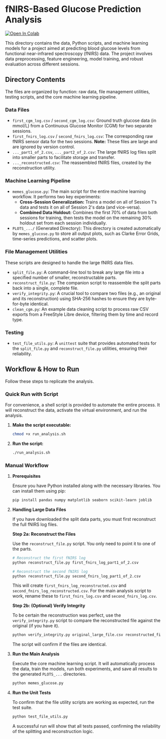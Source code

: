 fNIRS-Based Glucose Prediction Analysis
=======================================

[![Open In Colab](https://colab.research.google.com/assets/colab-badge.svg)](https://colab.research.google.com/github/rainbowpuffpuff/cyphershare/blob/python-analysis-and-dataset/data_and_python/memes_glucose.ipynb)

This directory contains the data, Python scripts, and machine learning models for a project aimed at predicting blood glucose levels from functional near-infrared spectroscopy (fNIRS) data. The project involves data preprocessing, feature engineering, model training, and robust evaluation across different sessions.

Directory Contents
------------------

The files are organized by function: raw data, file management utilities, testing scripts, and the core machine learning pipeline.

### Data Files

*   `first_cgm_log.csv` / `second_cgm_log.csv`: Ground truth glucose data (in mmol/L) from a Continuous Glucose Monitor (CGM) for two separate sessions.
*   `first_fnirs_log.csv` / `second_fnirs_log.csv`: The corresponding raw fNIRS sensor data for the two sessions. **Note:** These files are large and are ignored by version control.
*   `..._part1_of_2.csv`, `..._part2_of_2.csv`: The large fNIRS log files split into smaller parts to facilitate storage and transfer.
*   `..._reconstructed.csv`: The reassembled fNIRS files, created by the reconstruction utility.

### Machine Learning Pipeline

*   `memes_glucose.py`: The main script for the entire machine learning workflow. It performs two key experiments:
    *   **Cross-Session Generalization:** Trains a model on all of Session 1's data and tests it on all of Session 2's data (and vice-versa).
    *   **Combined Data Holdout:** Combines the first 70% of data from both sessions for training, then tests the model on the remaining 30% holdout set from each session individually.
*   `PLOTS_.../` (Generated Directory): This directory is created automatically by `memes_glucose.py` to store all output plots, such as Clarke Error Grids, time-series predictions, and scatter plots.

### File Management Utilities

These scripts are designed to handle the large fNIRS data files.

*   `split_file.py`: A command-line tool to break any large file into a specified number of smaller, reconstructable parts.
*   `reconstruct_file.py`: The companion script to reassemble the split parts back into a single, complete file.
*   `verify_integrity.py`: A crucial tool to compare two files (e.g., an original and its reconstruction) using SHA-256 hashes to ensure they are byte-for-byte identical.
*   `clean_cgm.py`: An example data cleaning script to process raw CSV exports from a FreeStyle Libre device, filtering them by time and record type.

### Testing

*   `test_file_utils.py`: A `unittest` suite that provides automated tests for the `split_file.py` and `reconstruct_file.py` utilities, ensuring their reliability.

Workflow & How to Run
---------------------

Follow these steps to replicate the analysis.

### Quick Run with Script

For convenience, a shell script is provided to automate the entire process. It will reconstruct the data, activate the virtual environment, and run the analysis.

1.  **Make the script executable:**
    ```bash
    chmod +x run_analysis.sh
    ```
2.  **Run the script:**
    ```bash
    ./run_analysis.sh
    ```

### Manual Workflow

1.  **Prerequisites**

    Ensure you have Python installed along with the necessary libraries. You can install them using pip:

    ```bash
    pip install pandas numpy matplotlib seaborn scikit-learn joblib
    ```

2.  **Handling Large Data Files**

    If you have downloaded the split data parts, you must first reconstruct the full fNIRS log files.

    **Step 2a: Reconstruct the Files**

    Use the `reconstruct_file.py` script. You only need to point it to one of the parts.

    ```bash
    # Reconstruct the first fNIRS log
    python reconstruct_file.py first_fnirs_log_part1_of_2.csv

    # Reconstruct the second fNIRS log
    python reconstruct_file.py second_fnirs_log_part1_of_2.csv
    ```

    This will create `first_fnirs_log_reconstructed.csv` and `second_fnirs_log_reconstructed.csv`. For the main analysis script to work, rename these to `first_fnirs_log.csv` and `second_fnirs_log.csv`.

    **Step 2b: (Optional) Verify Integrity**

    To be certain the reconstruction was perfect, use the `verify_integrity.py` script to compare the reconstructed file against the original (if you have it).

    ```bash
    python verify_integrity.py original_large_file.csv reconstructed_file.csv
    ```

    The script will confirm if the files are identical.

3.  **Run the Main Analysis**

    Execute the core machine learning script. It will automatically process the data, train the models, run both experiments, and save all results to the generated `PLOTS_...` directories.

    ```bash
    python memes_glucose.py
    ```

4.  **Run the Unit Tests**

    To confirm that the file utility scripts are working as expected, run the test suite.

    ```bash
    python test_file_utils.py
    ```

    A successful run will show that all tests passed, confirming the reliability of the splitting and reconstruction logic.
